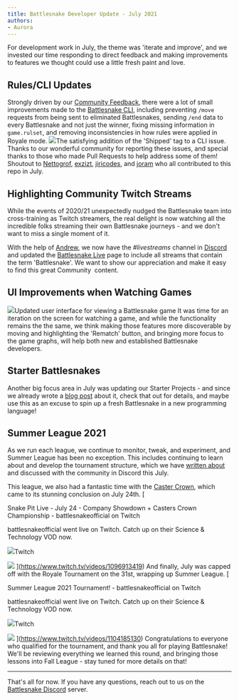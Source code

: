 ```yaml
---
title: Battlesnake Developer Update - July 2021
authors:
- Aurora
---
```


For development work in July, the theme was 'iterate and improve', and we invested our time responding to direct feedback and making improvements to features we thought could use a little fresh paint and love. 

## Rules/CLI Updates

Strongly driven by our [Community Feedback](https://github.com/BattlesnakeOfficial/feedback/discussions), there were a lot of small improvements made to the [Battlesnake CLI](https://github.com/BattlesnakeOfficial/rules), including preventing `/move` requests from being sent to eliminated Battlesnakes, sending `/end` data to every Battlesnake and not just the winner, fixing missing information in `game.rulset`, and removing inconsistencies in how rules were applied in Royale mode.
![](./img/cli_shipped.png)The satisfying addition of the 'Shipped' tag to a CLI issue.
Thanks to our wonderful community for reporting these issues, and special thanks to those who made Pull Requests to help address some of them! Shoutout to [Nettogrof](https://github.com/Nettogrof), [exzizt](https://github.com/exzizt), [jiricodes](https://github.com/jiricodes), and [joram](https://github.com/joram) who all contributed to this repo in July.

## Highlighting Community Twitch Streams

While the events of 2020/21 unexpectedly nudged the Battlesnake team into cross-training as Twitch streamers, the real delight is now watching all the incredible folks streaming their own Battlesnake journeys - and we don't want to miss a single moment of it.

With the help of [Andrew](__GHOST_URL__/author/andrew/), we now have the *#livestreams* channel in [Discord](play.battlesnake.com/discord) and updated the [Battlesnake Live](https://play.battlesnake.com/live/) page to include all streams that contain the term 'Battlesnake'. We want to show our appreciation and make it easy to find this great Community  content.

## UI Improvements when Watching Games
![](./img/new_watch_game_ui.png)Updated user interface for viewing a Battlesnake game
It was time for an iteration on the screen for watching a game, and while the functionality remains the the same, we think making those features more discoverable by moving and highlighting the 'Rematch' button, and bringing more focus to the game graphs, will help both new and established Battlesnake developers.

## Starter Battlesnakes

Another big focus area in July was updating our Starter Projects - and since we already wrote a [blog post](__GHOST_URL__/battlesnake-starter-project-updates/) about it, check that out for details, and maybe use this as an excuse to spin up a fresh Battlesnake in a new programming language!

## Summer League 2021

As we run each league, we continue to monitor, tweak, and experiment, and Summer League has been no exception. This includes continuing to learn about and develop the tournament structure, which we have [written about]() and discussed with the community in Discord this July.

This league, we also had a fantastic time with the [Caster Crown](https://play.battlesnake.com/league/summer-league-2021/#caster-crown), which came to its stunning conclusion on July 24th.
[

Snake Pit Live - July 24 - Company Showdown + Casters Crown Championship - battlesnakeofficial on Twitch

battlesnakeofficial went live on Twitch. Catch up on their Science & Technology VOD now.

![](https://static.twitchcdn.net/assets/favicon-32-e29e246c157142c94346.png)Twitch

![](https://static-cdn.jtvnw.net/cf_vods/d2nvs31859zcd8/41ad3877db6770f8ef9d_battlesnakeofficial_27947479072_5059859035/thumb/thumb1096913419-640x360.jpg)
](https://www.twitch.tv/videos/1096913419)
And finally, July was capped off with the Royale Tournament on the 31st, wrapping up Summer League.
[

Summer League 2021 Tournament! - battlesnakeofficial on Twitch

battlesnakeofficial went live on Twitch. Catch up on their Science & Technology VOD now.

![](https://static.twitchcdn.net/assets/favicon-32-e29e246c157142c94346.png)Twitch

![](https://static-cdn.jtvnw.net/cf_vods/d2nvs31859zcd8/4b80dbbdf3d08b9e1ff9_battlesnakeofficial_86111134775_6157935018/thumb/thumb1104185130-640x360.jpg)
](https://www.twitch.tv/videos/1104185130)
Congratulations to everyone who qualified for the tournament, and thank you all for playing Battlesnake! We'll be reviewing everything we learned this round, and bringing those lessons into Fall League - stay tuned for more details on that!

---

That's all for now. If you have any questions, reach out to us on the [Battlesnake Discord](play.battlesnake.com/discord) server.
